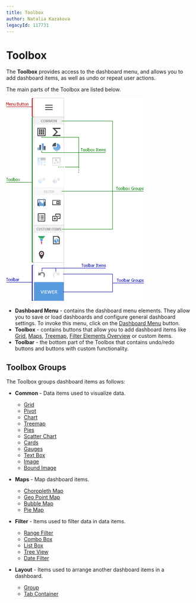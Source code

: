 ```yaml
---
title: Toolbox
author: Natalia Kazakova
legacyId: 117731
---
```

# Toolbox
The **Toolbox** provides access to the dashboard menu, and allows you to add dashboard items, as well as undo or repeat user actions.

The main parts of the Toolbox are listed below.

![wdd-toolbox](../../../images/img125795.png)

* **Dashboard Menu** - contains the dashboard menu elements. They allow you to save or load dashboards and configure general dashboard settings. To invoke this menu, click on the [Dashboard Menu](dashboard-menu.md) button.
* **Toolbox** - contains buttons that allow you to add dashboard items like [Grid](../designing-dashboard-items/grid.md), [Maps](../designing-dashboard-items/geo-point-maps.md), [Treemap](../designing-dashboard-items/treemap.md), [Filter Elements Overview](../designing-dashboard-items/filter-elements/filter-elements-overview.md) or custom items.
* **Toolbar** - the bottom part of the Toolbox that contains undo/redo buttons and buttons with custom functionality.

## Toolbox Groups

The Toolbox groups dashboard items as follows:

- **Common** - Data items used to visualize data.
    - [Grid](..\designing-dashboard-items\grid.md)
    - [Pivot](..\designing-dashboard-items\pivot.md)
    - [Chart](..\designing-dashboard-items\chart.md)
    - [Treemap](..\designing-dashboard-items\treemap.md)
    - [Pies](..\designing-dashboard-items\pies.md)
    - [Scatter Chart](..\designing-dashboard-items\scatter-chart.md)
    - [Cards](..\designing-dashboard-items\cards.md)
    - [Gauges](..\designing-dashboard-items\gauges.md)
    - [Text Box](..\designing-dashboard-items\text-box.md)
    - [Image](..\designing-dashboard-items\images\image-overview.md)
    - [Bound Image](..\designing-dashboard-items\images\image-overview.md)

- **Maps** - Map dashboard items.
    - [Choropleth Map](..\designing-dashboard-items\choropleth-map.md)
    - [Geo Point Map](..\designing-dashboard-items\geo-point-maps\geo-point-map.md)
    - [Bubble Map](..\designing-dashboard-items\geo-point-maps\bubble-map.md)
    - [Pie Map](..\designing-dashboard-items\geo-point-maps\pie-map.md)

- **Filter** - Items used to filter data in data items.
    - [Range Filter](..\designing-dashboard-items\range-filter.md)
    - [Combo Box](..\designing-dashboard-items\filter-elements\filter-elements-overview.md)
    - [List Box](..\designing-dashboard-items\filter-elements\filter-elements-overview.md)
    - [Tree View](..\designing-dashboard-items\filter-elements\filter-elements-overview.md)
    - [Date Filter](..\designing-dashboard-items\date-filter.md)

- **Layout** - Items used to arrange another dashboard items in a dashboard.
    - [Group](..\designing-dashboard-items\dashboard-item-group.md)
    - [Tab Container](..\designing-dashboard-items\tab-container.md)